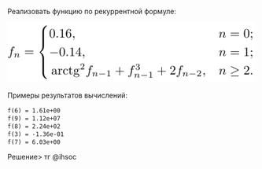 Реализовать функцию по рекуррентной формуле:

![](https://github.com/GlamorousCar/kispython_solution/blob/main/%D0%B7%D0%B0%D0%B3%D1%80%D1%83%D0%B7%D0%BA%D0%B0%20(1).png)

Примеры результатов вычислений:

```
f(6) = 1.61e+00
f(9) = 1.12e+07
f(8) = 2.24e+02
f(3) = -1.36e-01
f(7) = 6.03e+00
```
Решение> тг @ihsoc

